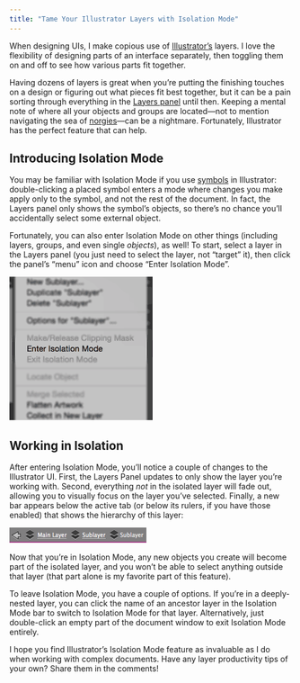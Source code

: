 ```yaml
---
title: "Tame Your Illustrator Layers with Isolation Mode"
---
```


When designing UIs, I make copious use of [Illustrator’s](http://www.adobe.com/products/illustrator.html) layers. I love the flexibility of designing parts of an interface separately, then toggling them on and off to see how various parts fit together.

Having dozens of layers is great when you’re putting the finishing touches on a design or figuring out what pieces fit best together, but it can be a pain sorting through everything in the [Layers panel](https://helpx.adobe.com/illustrator/using/layers.html#layers_panel_overview) until then. Keeping a mental note of where all your objects and groups are located—not to mention navigating the sea of [norgies](http://www.urbandictionary.com/define.php?term=norgie)—can be a nightmare. Fortunately, Illustrator has the perfect feature that can help.

## Introducing Isolation Mode

You may be familiar with Isolation Mode if you use [symbols](https://helpx.adobe.com/illustrator/using/symbols.html) in Illustrator: double-clicking a placed symbol enters a mode where changes you make apply only to the symbol, and not the rest of the document. In fact, the Layers panel only shows the symbol’s objects, so there’s no chance you’ll accidentally select some external object.

Fortunately, you can also enter Isolation Mode on other things (including layers, groups, and even single _objects_), as well! To start, select a layer in the Layers panel (you just need to select the layer, not “target” it), then click the panel’s “menu” icon and choose “Enter Isolation Mode”.

![The Layers panel's context menu](./enter-isolation-mode.gif)

## Working in Isolation

After entering Isolation Mode, you’ll notice a couple of changes to the Illustrator UI. First, the Layers Panel updates to only show the layer you’re working with. Second, everything _not_ in the isolated layer will fade out, allowing you to visually focus on the layer you’ve selected. Finally, a new bar appears below the active tab (or below its rulers, if you have those enabled) that shows the hierarchy of this layer:

![The Isolation Mode bar](./isolation-mode-bar.gif)

Now that you’re in Isolation Mode, any new objects you create will become part of the isolated layer, and you won’t be able to select anything outside that layer (that part alone is my favorite part of this feature).

To leave Isolation Mode, you have a couple of options. If you’re in a deeply-nested layer, you can click the name of an ancestor layer in the Isolation Mode bar to switch to Isolation Mode for that layer. Alternatively, just double-click an empty part of the document window to exit Isolation Mode entirely.

I hope you find Illustrator’s Isolation Mode feature as invaluable as I do when working with complex documents. Have any layer productivity tips of your own? Share them in the comments!
